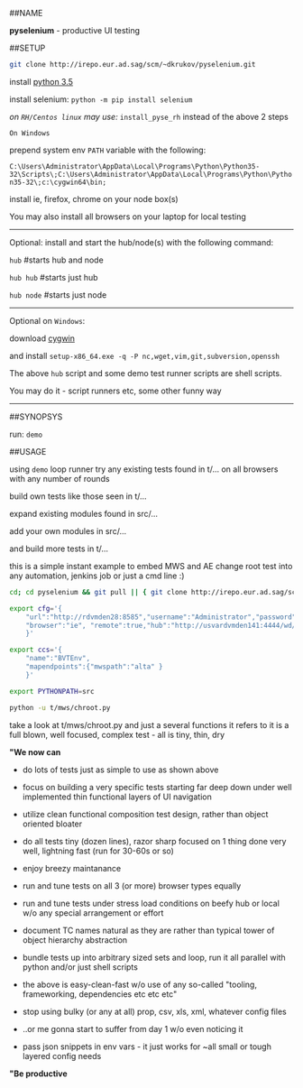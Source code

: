 ##NAME

**pyselenium** - productive UI testing

##SETUP

```sh 
git clone http://irepo.eur.ad.sag/scm/~dkrukov/pyselenium.git
```
install [python 3.5](https://www.python.org/downloads)

install selenium:	`python -m pip install selenium`

_on `RH/Centos linux` may use:_ `install_pyse_rh` instead of the above 2 steps

`On Windows`

prepend system env `PATH` variable with the following:

`C:\Users\Administrator\AppData\Local\Programs\Python\Python35-32\Scripts\;C:\Users\Administrator\AppData\Local\Programs\Python\Python35-32\;c:\cygwin64\bin;`


install ie, firefox, chrome on your node box(s)

You may also install all browsers on your laptop for local testing

---

Optional: install and start the hub/node(s) with the following command:

`hub`		#starts hub and node

`hub hub`	#starts just hub

`hub node`	#starts just node

---

Optional on `Windows`:

download [cygwin](http://cygwin.com/setup-x86_64.exe)

and install `setup-x86_64.exe -q -P nc,wget,vim,git,subversion,openssh` 

The above `hub` script and some demo test runner scripts are shell scripts.

You may do it - script runners etc, some other funny way

---

##SYNOPSYS

run: `demo`

##USAGE

using `demo` loop runner try any existing tests found in t/... on all browsers with any number of rounds

build own tests like those seen in t/...

expand existing modules found in src/...

add your own modules in src/...

and build more tests in t/...


this is a simple instant example to embed MWS and AE change root test into any automation, jenkins job or just a cmd line :)

```bash
cd; cd pyselenium && git pull || { git clone http://irepo.eur.ad.sag/scm/~dkrukov/pyselenium.git && cd pyselenium; } 

export cfg='{  
	"url":"http://rdvmden28:8585","username":"Administrator","password":"manage",
	"browser":"ie", "remote":true,"hub":"http://usvardvmden141:4444/wd/hub","wait":10
    }'

export ccs='{
	"name":"BVTEnv",
	"mapendpoints":{"mwspath":"alta" }
    }'

export PYTHONPATH=src

python -u t/mws/chroot.py

```

take a look at t/mws/chroot.py and just a several functions it refers to
it is a full blown, well focused, complex test - all is tiny, thin, dry

**"We now can**


- do lots of tests just as simple to use as shown above

- focus on building a very specific tests starting far deep down under well implemented thin functional layers of UI navigation

- utilize clean functional composition test design, rather than object oriented bloater

- do all tests tiny (dozen lines), razor sharp focused on 1 thing done very well, lightning fast (run for 30-60s or so)

- enjoy breezy maintanance

- run and tune tests on all 3 (or more) browser types equally

- run and tune tests under stress load conditions on beefy hub or local w/o any special arrangement or effort

- document TC names natural as they are rather than typical tower of object hierarchy abstraction

- bundle tests up into arbitrary sized sets and loop, run it all parallel with python and/or just shell scripts

- the above is easy-clean-fast w/o use of any so-called "tooling, frameworking, dependencies etc etc etc"

- stop using bulky (or any at all) prop, csv, xls, xml, whatever config files

- ..or me gonna start to suffer from day 1 w/o even noticing it

- pass json snippets in env vars - it just works for ~all small or tough layered config needs


**"Be productive**


